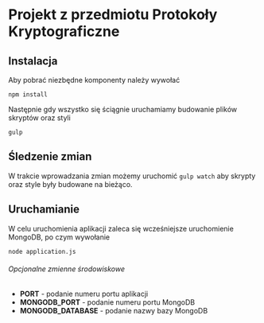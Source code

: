 # Projekt z przedmiotu **Protokoły Kryptograficzne**

## Instalacja
Aby pobrać niezbędne komponenty należy wywołać

    npm install

Następnie gdy wszystko się ściągnie uruchamiamy budowanie plików skryptów oraz styli

    gulp

## Śledzenie zmian

W trakcie wprowadzania zmian możemy uruchomić `gulp watch` aby skrypty oraz style były budowane na bieżąco.

## Uruchamianie

W celu uruchomienia aplikacji zaleca się wcześniejsze uruchomienie MongoDB, po czym wywołanie

    node application.js

###### Opcjonalne zmienne środowiskowe

- **PORT** - podanie numeru portu aplikacji
- **MONGODB_PORT** - podanie numeru portu MongoDB
- **MONGODB_DATABASE** - podanie nazwy bazy MongoDB
